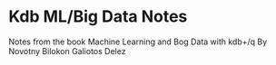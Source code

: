 # Kdb ML/Big Data Notes
 Notes from the book Machine Learning and Bog Data with kdb+/q By Novotny Bilokon Galiotos Delez
